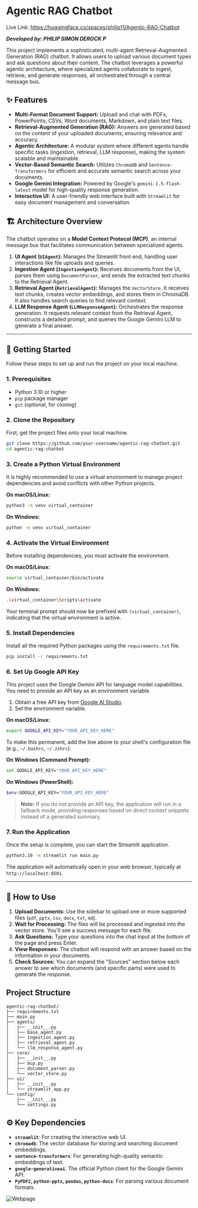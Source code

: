 # Agentic RAG Chatbot
Live Link: https://huggingface.co/spaces/philip11/Agentic-RAG-Chatbot



***Developed by: PHILIP SIMON DEROCK P***

This project implements a sophisticated, multi-agent Retrieval-Augmented Generation (RAG) chatbot. It allows users to upload various document types and ask questions about their content. The chatbot leverages a powerful agentic architecture, where specialized agents collaborate to ingest, retrieve, and generate responses, all orchestrated through a central message bus.

## ✨ Features

- **Multi-Format Document Support:** Upload and chat with PDFs, PowerPoints, CSVs, Word documents, Markdown, and plain text files.
- **Retrieval-Augmented Generation (RAG):** Answers are generated based on the content of your uploaded documents, ensuring relevance and accuracy.
- **Agentic Architecture:** A modular system where different agents handle specific tasks (ingestion, retrieval, LLM response), making the system scalable and maintainable.
- **Vector-Based Semantic Search:** Utilizes `ChromaDB` and `Sentence-Transformers` for efficient and accurate semantic search across your documents.
- **Google Gemini Integration:** Powered by Google's `gemini-1.5-flash-latest` model for high-quality response generation.
- **Interactive UI:** A user-friendly web interface built with `Streamlit` for easy document management and conversation.

## 🏗️ Architecture Overview

The chatbot operates on a **Model Context Protocol (MCP)**, an internal message bus that facilitates communication between specialized agents.

1.  **UI Agent (`UIAgent`):** Manages the Streamlit front end, handling user interactions like file uploads and queries.
2.  **Ingestion Agent (`IngestionAgent`):** Receives documents from the UI, parses them using `DocumentParser`, and sends the extracted text chunks to the Retrieval Agent.
3.  **Retrieval Agent (`RetrievalAgent`):** Manages the `VectorStore`. It receives text chunks, creates vector embeddings, and stores them in ChromaDB. It also handles search queries to find relevant context.
4.  **LLM Response Agent (`LLMResponseAgent`):** Orchestrates the response generation. It requests relevant context from the Retrieval Agent, constructs a detailed prompt, and queries the Google Gemini LLM to generate a final answer.

 

---

## 🚀 Getting Started

Follow these steps to set up and run the project on your local machine.

### 1. Prerequisites

- Python 3.10 or higher
- `pip` package manager
- `git` (optional, for cloning)

### 2. Clone the Repository

First, get the project files onto your local machine.

```bash
git clone https://github.com/your-username/agentic-rag-chatbot.git
cd agentic-rag-chatbot
```

### 3. Create a Python Virtual Environment

It is highly recommended to use a virtual environment to manage project dependencies and avoid conflicts with other Python projects.

**On macOS/Linux:**
```bash
python3 -m venv virtual_container
```

**On Windows:**
```bash
python -m venv virtual_container
```

### 4. Activate the Virtual Environment

Before installing dependencies, you must activate the environment.

**On macOS/Linux:**
```bash
source virtual_container/bin/activate
```

**On Windows:**
```bash
.\virtual_container\Scripts\activate
```

Your terminal prompt should now be prefixed with `(virtual_container)`, indicating that the virtual environment is active.

### 5. Install Dependencies

Install all the required Python packages using the `requirements.txt` file.

```bash
pip install -r requirements.txt
```

### 6. Set Up Google API Key

This project uses the Google Gemini API for language model capabilities. You need to provide an API key as an environment variable.

1.  Obtain a free API key from [Google AI Studio](https://aistudio.google.com/app/apikey).
2.  Set the environment variable.

**On macOS/Linux:**
```bash
export GOOGLE_API_KEY="YOUR_API_KEY_HERE"
```
To make this permanent, add the line above to your shell's configuration file (e.g., `~/.bashrc`, `~/.zshrc`).

**On Windows (Command Prompt):**
```bash
set GOOGLE_API_KEY="YOUR_API_KEY_HERE"
```

**On Windows (PowerShell):**
```bash
$env:GOOGLE_API_KEY="YOUR_API_KEY_HERE"
```

> **Note:** If you do not provide an API key, the application will run in a fallback mode, providing responses based on direct context snippets instead of a generated summary.

### 7. Run the Application

Once the setup is complete, you can start the Streamlit application.

```bash
python3.10 -m streamlit run main.py
```

The application will automatically open in your web browser, typically at `http://localhost:8501`.

---

## 📖 How to Use

1.  **Upload Documents:** Use the sidebar to upload one or more supported files (`pdf`, `pptx`, `csv`, `docx`, `txt`, `md`).
2.  **Wait for Processing:** The files will be processed and ingested into the vector store. You'll see a success message for each file.
3.  **Ask Questions:** Type your questions into the chat input at the bottom of the page and press Enter.
4.  **View Responses:** The chatbot will respond with an answer based on the information in your documents.
5.  **Check Sources:** You can expand the "Sources" section below each answer to see which documents (and specific parts) were used to generate the response.

## Project Structure

```
agentic-rag-chatbot/
├── requirements.txt
├── main.py
├── agents/
│   ├── __init__.py
│   ├── base_agent.py
│   ├── ingestion_agent.py
│   ├── retrieval_agent.py
│   └── llm_response_agent.py
├── core/
│   ├── __init__.py
│   ├── mcp.py
│   ├── document_parser.py
│   └── vector_store.py
├── ui/
│   ├── __init__.py
│   └── streamlit_app.py
└── config/
    ├── __init__.py
    └── settings.py
```

## ⚙️ Key Dependencies

- **`streamlit`**: For creating the interactive web UI.
- **`chromadb`**: The vector database for storing and searching document embeddings.
- **`sentence-transformers`**: For generating high-quality semantic embeddings of text.
- **`google-generativeai`**: The official Python client for the Google Gemini API.
- **`PyPDF2`, `python-pptx`, `pandas`, `python-docx`**: For parsing various document formats.


![Webpage](https://drive.google.com/uc?id=1wv9Z8AspA3DSSArLhSOmHWIjrXniXTrd)
